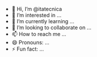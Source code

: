 - 👋 Hi, I’m @itatecnica
- 👀 I’m interested in ...
- 🌱 I’m currently learning ...
- 💞️ I’m looking to collaborate on ...
- 📫 How to reach me ...
- 😄 Pronouns: ...
- ⚡ Fun fact: ...

<!---
itatecnica/itatecnica is a ✨ special ✨ repository because its `README.md` (this file) appears on your GitHub profile.
You can click the Preview link to take a look at your changes.
--->
